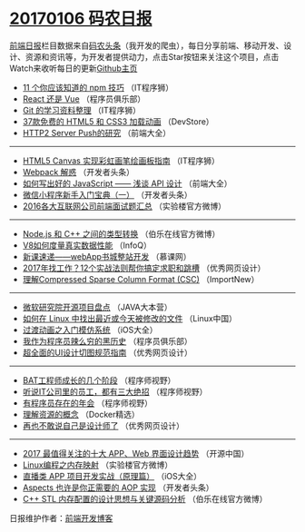 # [20170106 码农日报](https://toutiao.qdkfweb.cn/date/2017/01/06)

[前端日报](https://qdkfweb.cn/c/news)栏目数据来自[码农头条](https://toutiao.qdkfweb.cn/)（我开发的爬虫），每日分享前端、移动开发、设计、资源和资讯等，为开发者提供动力，点击Star按钮来关注这个项目，点击Watch来收听每日的更新[Github主页](https://github.com/kujian/frontendDaily)
* [11 个你应该知道的 npm 技巧](https://toutiao.qdkfweb.cn/20791.html) （IT程序狮）
* [React 还是 Vue](https://toutiao.qdkfweb.cn/20758.html) （程序员俱乐部）
* [Git 的学习资料整理](https://toutiao.qdkfweb.cn/20792.html) （IT程序狮）
* [37款免费的 HTML5 和 CSS3 加载动画](https://toutiao.qdkfweb.cn/20790.html) （DevStore）
* [HTTP2 Server Push的研究](https://toutiao.qdkfweb.cn/20741.html) （前端大全）

***
* [HTML5 Canvas 实现彩虹画笔绘画板指南](https://toutiao.qdkfweb.cn/20795.html) （IT程序狮）
* [Webpack 解惑](https://toutiao.qdkfweb.cn/20763.html) （开发者头条）
* [如何写出好的 JavaScript —— 浅谈 API 设计](https://toutiao.qdkfweb.cn/20743.html) （前端大全）
* [微信小程序新手入门宝典（一）](https://toutiao.qdkfweb.cn/20762.html) （开发者头条）
* [2016各大互联网公司前端面试题汇总](https://toutiao.qdkfweb.cn/20787.html) （实验楼官方微博）

***
* [Node.js 和 C++ 之间的类型转换](https://toutiao.qdkfweb.cn/20806.html) （伯乐在线官方微博）
* [V8如何度量真实数据性能](https://toutiao.qdkfweb.cn/20718.html) （InfoQ）
* [新课速递——webApp书城整站开发](https://toutiao.qdkfweb.cn/20719.html) （慕课网）
* [2017年找工作？12个实战法则帮你搞定求职和跳槽](https://toutiao.qdkfweb.cn/20799.html) （优秀网页设计）
* [理解Compressed Sparse Column Format (CSC)](https://toutiao.qdkfweb.cn/20720.html) （ImportNew）

***
* [微软研究院开源项目盘点](https://toutiao.qdkfweb.cn/20757.html) （JAVA大本营）
* [如何在 Linux 中找出最近或今天被修改的文件](https://toutiao.qdkfweb.cn/20737.html) （Linux中国）
* [过渡动画之入门模仿系统](https://toutiao.qdkfweb.cn/20724.html) （iOS大全）
* [我作为程序员辣么穷的黑历史](https://toutiao.qdkfweb.cn/20759.html) （程序员俱乐部）
* [超全面的UI设计切图规范指南](https://toutiao.qdkfweb.cn/20800.html) （优秀网页设计）

***
* [BAT工程师成长的几个阶段](https://toutiao.qdkfweb.cn/20782.html) （程序师视野）
* [听说IT公司里的员工，都有三大绝招](https://toutiao.qdkfweb.cn/20783.html) （程序师视野）
* [有程序员存在的年会](https://toutiao.qdkfweb.cn/20784.html) （程序师视野）
* [理解资源的概念](https://toutiao.qdkfweb.cn/20722.html) （Docker精选）
* [再也不敢说自己是设计师了](https://toutiao.qdkfweb.cn/20798.html) （优秀网页设计）

***
* [2017 最值得关注的十大 APP、Web 界面设计趋势](https://toutiao.qdkfweb.cn/20797.html) （开源中国）
* [Linux编程之内存映射](https://toutiao.qdkfweb.cn/20789.html) （实验楼官方微博）
* [直播类 APP 项目开发实战（原理篇）](https://toutiao.qdkfweb.cn/20723.html) （iOS大全）
* [Aspects 也许是你正需要的 AOP 实现](https://toutiao.qdkfweb.cn/20767.html) （开发者头条）
* [C++ STL 内存配置的设计思想与关键源码分析](https://toutiao.qdkfweb.cn/20803.html) （伯乐在线官方微博）

日报维护作者：[前端开发博客](https://qdkfweb.cn/) 